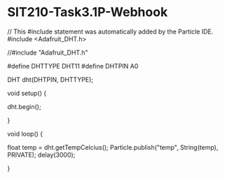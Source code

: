 # SIT210-Task3.1P-Webhook

// This #include statement was automatically added by the Particle IDE.
#include <Adafruit_DHT.h>

//#include "Adafruit_DHT.h"

#define DHTTYPE DHT11
#define DHTPIN A0


DHT dht(DHTPIN, DHTTYPE);


void setup() {
    
  dht.begin();
  
}

void loop() {

  float temp = dht.getTempCelcius();
  Particle.publish("temp", String(temp), PRIVATE);
  delay(3000);

}
